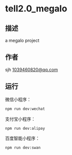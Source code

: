 # tell2.0_megalo

## 描述

a megalo project

## 作者

sjh <1039460820@qq.com>

## 运行

微信小程序：

```bash
npm run dev:wechat
```

支付宝小程序：

```bash
npm run dev:alipay
```

百度智能小程序：

```bash
npm run dev:swan
```